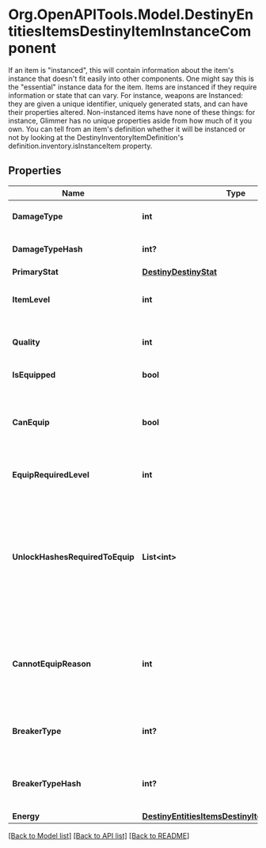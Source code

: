 # Org.OpenAPITools.Model.DestinyEntitiesItemsDestinyItemInstanceComponent
If an item is \"instanced\", this will contain information about the item's instance that doesn't fit easily into other components. One might say this is the \"essential\" instance data for the item.  Items are instanced if they require information or state that can vary. For instance, weapons are Instanced: they are given a unique identifier, uniquely generated stats, and can have their properties altered. Non-instanced items have none of these things: for instance, Glimmer has no unique properties aside from how much of it you own.  You can tell from an item's definition whether it will be instanced or not by looking at the DestinyInventoryItemDefinition's definition.inventory.isInstanceItem property.

## Properties

Name | Type | Description | Notes
------------ | ------------- | ------------- | -------------
**DamageType** | **int** | If the item has a damage type, this is the item&#39;s current damage type. | [optional] 
**DamageTypeHash** | **int?** | The current damage type&#39;s hash, so you can look up localized info and icons for it. | [optional] 
**PrimaryStat** | [**DestinyDestinyStat**](DestinyDestinyStat.md) |  | [optional] 
**ItemLevel** | **int** | The Item&#39;s \&quot;Level\&quot; has the most significant bearing on its stats, such as Light and Power. | [optional] 
**Quality** | **int** | The \&quot;Quality\&quot; of the item has a lesser - but still impactful - bearing on stats like Light and Power. | [optional] 
**IsEquipped** | **bool** | Is the item currently equipped on the given character? | [optional] 
**CanEquip** | **bool** | If this is an equippable item, you can check it here. There are permanent as well as transitory reasons why an item might not be able to be equipped: check cannotEquipReason for details. | [optional] 
**EquipRequiredLevel** | **int** | If the item cannot be equipped until you reach a certain level, that level will be reflected here. | [optional] 
**UnlockHashesRequiredToEquip** | **List&lt;int&gt;** | Sometimes, there are limitations to equipping that are represented by character-level flags called \&quot;unlocks\&quot;.  This is a list of flags that they need in order to equip the item that the character has not met. Use these to look up the descriptions to show in your UI by looking up the relevant DestinyUnlockDefinitions for the hashes. | [optional] 
**CannotEquipReason** | **int** | If you cannot equip the item, this is a flags enum that enumerates all of the reasons why you couldn&#39;t equip the item. You may need to refine your UI further by using unlockHashesRequiredToEquip and equipRequiredLevel. | [optional] 
**BreakerType** | **int?** | If populated, this item has a breaker type corresponding to the given value. See DestinyBreakerTypeDefinition for more details. | [optional] 
**BreakerTypeHash** | **int?** | If populated, this is the hash identifier for the item&#39;s breaker type. See DestinyBreakerTypeDefinition for more details. | [optional] 
**Energy** | [**DestinyEntitiesItemsDestinyItemInstanceEnergy**](DestinyEntitiesItemsDestinyItemInstanceEnergy.md) |  | [optional] 

[[Back to Model list]](../README.md#documentation-for-models) [[Back to API list]](../README.md#documentation-for-api-endpoints) [[Back to README]](../README.md)

